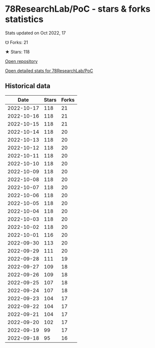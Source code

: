# 78ResearchLab/PoC - stars & forks statistics

Stats updated on Oct 2022, 17

☋ Forks: 21

★ Stars: 118

[Open repository](https://github.com/78ResearchLab/PoC)

[Open detailed stats for 78ResearchLab/PoC](https://reviewgithub.com/rep/78ResearchLab/PoC)

## Historical data
| Date | Stars | Forks |
|------|-------|-------|
| 2022-10-17 | 118 | 21 | 
| 2022-10-16 | 118 | 21 | 
| 2022-10-15 | 118 | 21 | 
| 2022-10-14 | 118 | 20 | 
| 2022-10-13 | 118 | 20 | 
| 2022-10-12 | 118 | 20 | 
| 2022-10-11 | 118 | 20 | 
| 2022-10-10 | 118 | 20 | 
| 2022-10-09 | 118 | 20 | 
| 2022-10-08 | 118 | 20 | 
| 2022-10-07 | 118 | 20 | 
| 2022-10-06 | 118 | 20 | 
| 2022-10-05 | 118 | 20 | 
| 2022-10-04 | 118 | 20 | 
| 2022-10-03 | 118 | 20 | 
| 2022-10-02 | 118 | 20 | 
| 2022-10-01 | 116 | 20 | 
| 2022-09-30 | 113 | 20 | 
| 2022-09-29 | 111 | 20 | 
| 2022-09-28 | 111 | 19 | 
| 2022-09-27 | 109 | 18 | 
| 2022-09-26 | 109 | 18 | 
| 2022-09-25 | 107 | 18 | 
| 2022-09-24 | 107 | 18 | 
| 2022-09-23 | 104 | 17 | 
| 2022-09-22 | 104 | 17 | 
| 2022-09-21 | 104 | 17 | 
| 2022-09-20 | 102 | 17 | 
| 2022-09-19 | 99 | 17 | 
| 2022-09-18 | 95 | 16 | 

